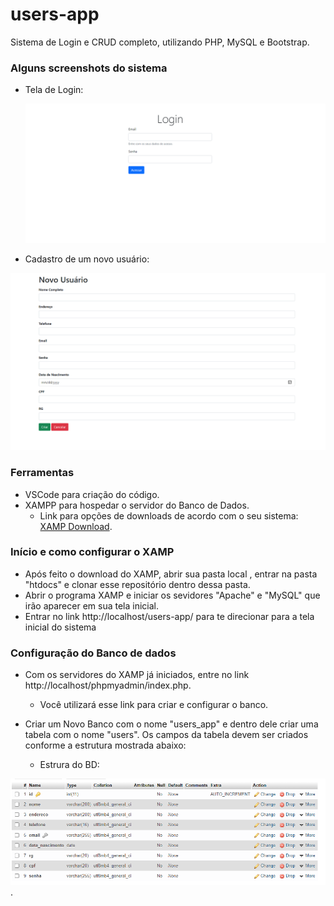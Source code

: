 # users-app
Sistema de Login e CRUD completo, utilizando PHP, MySQL e Bootstrap.

### Alguns screenshots do sistema
 - Tela de Login:

   ![Login](https://github.com/tuliofernando8/users-app/blob/main/screenshots/login.png "Login")
   
  - Cadastro de um novo usuário:
  
  ![Cadastro](https://github.com/tuliofernando8/users-app/blob/main/screenshots/cadastroUsuario.png "Cadastro")
 
### Ferramentas
- VSCode para criação do código.
- XAMPP para hospedar o servidor do Banco de Dados. 
  - Link para opções de downloads de acordo com o seu sistema: [XAMP Download](https://www.apachefriends.org/download.html).
  
### Início e como configurar o XAMP
- Após feito o download do XAMP, abrir sua pasta local , entrar na pasta "htdocs" e clonar esse repositório dentro dessa pasta.
- Abrir o programa XAMP e iniciar os sevidores "Apache" e "MySQL" que irão aparecer em sua tela inicial.
- Entrar no link http://localhost/users-app/ para te direcionar para a tela inicial do sistema

### Configuração do Banco de dados
- Com os servidores do XAMP já iniciados, entre no link http://localhost/phpmyadmin/index.php.
  - Você utilizará esse link para criar e configurar o banco.
- Criar um Novo Banco com o nome "users_app" e dentro dele criar uma tabela com o nome "users". Os campos da tabela devem ser criados conforme a estrutura mostrada abaixo:
   
   - Estrura do BD:

 ![Estrutura do Banco de dados](https://github.com/tuliofernando8/users-app/blob/main/screenshots/estruturaBanco.png "Estrutura BD").


